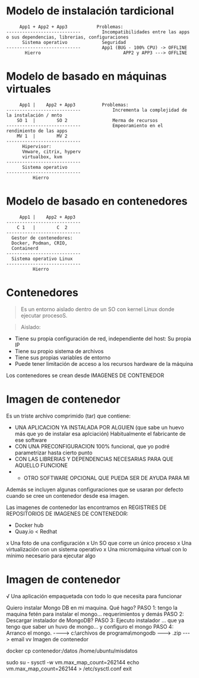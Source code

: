 # Modelo de instalación tardicional

         App1 + App2 + App3           Problemas:
    ----------------------------        Incompatibilidades entre las apps o sus dependencias, librerias, configuraciones
          Sistema operativo             Seguridad
    ----------------------------        App1 (BUG - 100% CPU) -> OFFLINE
           Hierro                               APP2 y APP3 ---> OFFLINE
           
# Modelo de basado en máquinas virtuales

         App1 |    App2 + App3          Problemas:
    ----------------------------            Incrementa la complejidad de la instalación / mnto
        SO 1  |        SO 2                 Merma de recursos
    ----------------------------            Empeoramiento en el rendimiento de las apps
        MV 1  |        MV 2
    ---------------------------- 
          Hipervisor:
          Vmware, citrix, hyperv
          virtualbox, kvm
    ---------------------------- 
          Sistema operativo      
    ---------------------------- 
              Hierro                
           
# Modelo de basado en contenedores

         App1 |    App2 + App3          
    ----------------------------  
        C 1   |        C  2
    ---------------------------- 
      Gestor de contenedores:
      Docker, Podman, CRIO, 
      Containerd
    ---------------------------- 
      Sistema operativo Linux     
    ---------------------------- 
              Hierro                


# Contenedores

> Es un entorno aislado dentro de un SO con kernel Linux donde ejecutar procesoS.

> Aislado:
- Tiene su propia configuración de red, independiente del host: Su propia IP
- Tiene su propio sistema de archivos
- Tiene sus propias variables de entorno
- Puede tener limitación de acceso a los recursos hardware de la máquina

Los contenedores se crean desde IMAGENES DE CONTENEDOR

# Imagen de contenedor

Es un triste archivo comprimido (tar) que contiene:
- UNA APLICACION YA INSTALADA POR ALGUIEN (que sabe un huevo más que yo de instalar esa aplciación)
    Habitualmente el fabricante de ese software 
- CON UNA PRECONFIGURACION 100% funcional, que yo podré parametrizar hasta cierto punto
- CON LAS LIBRERIAS Y DEPENDENCIAS NECESARIAS PARA QUE AQUELLO FUNCIONE
- + OTRO SOFTWARE OPCIONAL QUE PUEDA SER DE AYUDA PARA MI

Además se incluyen algunas configuraciones que se usaran por defecto cuando se cree un contenedor desde esa imagen.

Las imagenes de contenedor las encontramos en REGISTRIES DE REPOSITORIOS DE IMAGENES DE CONTENEDOR:
- Docker hub
- Quay.io       < Redhat


x Una foto de una configuración
x Un SO que corre un único proceso
x Una virtualización con un sistema operativo
x Una micromáquina virtual con lo mínimo necesario para ejecutar algo

# Imagen de contenedor

√ Una aplicación empaquetada con todo lo que necesita para funcionar


Quiero instalar Mongo DB en mi maquina.
Qué hago?
PASO 1: tengo la maquina fetén para instalar el mongo... requerimientos y demás
PASO 2: Descargar instalador de MongoDB?
PASO 3: Ejecuto instalador ... que ya tengo que saber un huvo de mongo... y configuro el mongo
PASO 4: Arranco el mongo.
----> c:\archivos de programa\mongodb ---> .zip ---> email
                                            vv
                                            Imagen de contenedor
                                            
                                            
docker cp contenedor:/datos /home/ubuntu/misdatos

sudo su -
sysctl -w vm.max_map_count=262144
echo vm.max_map_count=262144 > /etc/sysctl.conf
exit